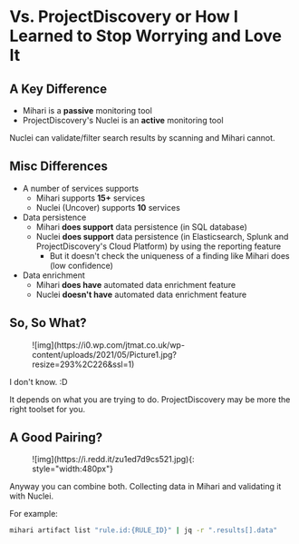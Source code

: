 # Vs. ProjectDiscovery or How I Learned to Stop Worrying and Love It

## A Key Difference

- Mihari is a **passive** monitoring tool
- ProjectDiscovery's Nuclei is an **active** monitoring tool

Nuclei can validate/filter search results by scanning and Mihari cannot.

## Misc Differences

- A number of services supports
  - Mihari supports **15+** services
  - Nuclei (Uncover) supports **10** services
- Data persistence
  - Mihari **does support** data persistence (in SQL database)
  - Nuclei **does support** data persistence (in Elasticsearch, Splunk and ProjectDiscovery's Cloud Platform) by using the reporting feature
    - But it doesn't check the uniqueness of a finding like Mihari does (low confidence)
- Data enrichment
  - Mihari **does have** automated data enrichment feature
  - Nuclei **doesn't have** automated data enrichment feature

## So, So What?

<figure markdown>
  ![img](https://i0.wp.com/jtmat.co.uk/wp-content/uploads/2021/05/Picture1.jpg?resize=293%2C226&ssl=1)
</figure>

I don't know. :D

It depends on what you are trying to do. ProjectDiscovery may be more the right toolset for you.

## A Good Pairing?

<figure markdown>
  ![img](https://i.redd.it/zu1ed7d9cs521.jpg){: style="width:480px"}
</figure>

Anyway you can combine both. Collecting data in Mihari and validating it with Nuclei.

For example:

```bash
mihari artifact list "rule.id:{RULE_ID}" | jq -r ".results[].data"
```
